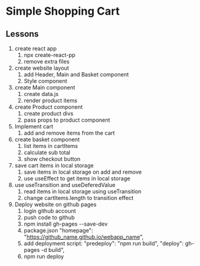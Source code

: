 # Simple Shopping Cart

## Lessons

1.  create react app
    1. npx create-react-pp
    2. remove extra files
2.  create website layout
    1. add Header, Main and Basket component
    2. Style component
3.  create Main component
    1. create data.js
    2. render product items
4.  create Product component
    1. create product divs
    2. pass props to product component
5.  Implement cart
    1. add and remove items from the cart
6.  create basket component
    1. list items in cartItems
    2. calculate sub total
    3. show checkout button
7.  save cart items in local storage
    1. save items in local storage on add and remove
    2. use useEffect to get items in local storage
8.  use useTransition and useDeferedValue
    1. read items in local storage using useTransition
    2. change cartItems.length to transition effect
9. Deploy website on github pages
    1. login github account
    2. push code to github
    3. npm install gh-pages --save-dev
    4. package.json "homepage": "https://github_name.github.io/webapp_name",
    5. add deployment script:  "predeploy": "npm run build", "deploy": gh-pages -d build",
    6. npm run deploy